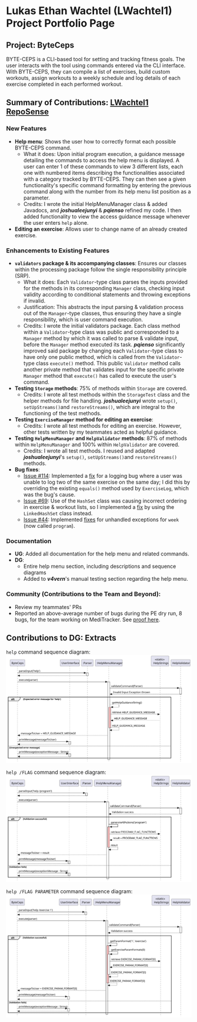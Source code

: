 # Lukas Ethan Wachtel (LWachtel1) Project Portfolio Page

## Project: ByteCeps
BYTE-CEPS is a CLI-based tool for setting and tracking fitness goals. 
The user interacts with the tool using commands entered via the CLI interface. With BYTE-CEPS, they can compile a list of exercises, build custom workouts, assign workouts to a weekly schedule and log details of each exercise completed in each performed workout. 

## Summary of Contributions: [LWachtel1 RepoSense](https://nus-cs2113-ay2324s2.github.io/tp-dashboard/?search=lwachtel1&breakdown=true)

### New Features
+ **Help menu**:  Shows the user how to correctly format each possible BYTE-CEPS command.
    + What it does: Upon initial program execution, a guidance message detailing the commands to access the help menu is displayed. A user can enter 1 of these commands to view 3 different lists, each one with numbered items describing the functionalities associated with a category tracked by BYTE-CEPS. They can then see a given functionality's specific command formatting by entering the previous command along with the number from its help menu list position as a parameter.
    + Credits: I wrote the initial HelpMenuManager class & added Javadocs, and **_joshualeejunyi_** & **_pqienso_** refined my code. I then added functionality to view the access guidance message whenever the user enters `help` alone.
+ **Editing an exercise**: Allows user to change name of an already created exercise.

### Enhancements to Existing Features 
+ **`validators` package & its accompanying classes**: Ensures our classes within the processing package follow the single responsibility principle (SRP).
     + What it does: Each `Validator`-type class parses the inputs provided for the methods in its corresponding `Manager` class, checking input validity according to conditional statements and throwing exceptions if invalid.
     + Justification: This abstracts the input parsing & validation process out of the `Manager`-type classes, thus ensuring they have a single responsibility, which is user command execution.
     + Credits: I wrote the initial validators package. Each class method within a `Validator`-type class was public and corresponded to a `Manager` method by which it was called to parse & validate input, before the `Manager` method executed its task.
      **_pqienso_** significantly improved said package by changing each `Validator`-type class to have only one public method, which is  called from the `Validator`-type class `execute()` method. This public `Validator` method calls another private method that validates input for the specific private `Manager` method that `execute()` has called to execute the user's command. 
+ **Testing `Storage` methods**: 75% of methods within `Storage` are covered.
    + Credits: I wrote all test methods within the `StorageTest` class and the helper methods for file handling. **_joshualeejunyi_** wrote `setup()`, `setUpStreams()`and `restoreStreams()`, which are integral to the functioning of the test methods.
+ **Testing `ExerciseManager` method for editing an exercise**: 
  + Credits: I wrote all test methods for editing an exercise. However, other tests written by my teammates acted as helpful guidance.
+ **Testing `HelpMenuManager` and `HelpValidator` methods**: 87% of methods within `HelpMenuManager` and 100% within `HelpValidator` are covered.
  + Credits: I wrote all test methods. I reused and adapted **_joshualeejunyi_**'s `setup()`, `setUpStreams()`and `restoreStreams()` methods.
+ **Bug fixes**:
    + [Issue #114](https://github.com/AY2324S2-CS2113-F14-3/tp/issues/114): Implemented a [fix](https://github.com/AY2324S2-CS2113-F14-3/tp/pull/139) for a logging bug where a user was unable to log two of the same exercise on the same day; I did this by overriding the existing `equals()` method used by `ExerciseLog`, which was the bug's cause. 
    + [Issue #69](https://github.com/AY2324S2-CS2113-F14-3/tp/issues/69): Use of the `HashSet` class was causing incorrect ordering in exercise & workout lists, so I implemented a [fix](https://github.com/AY2324S2-CS2113-F14-3/tp/pull/92) by using the `LinkedHashSet` class instead.
    + [Issue #44](https://github.com/AY2324S2-CS2113-F14-3/tp/issues/44): Implemented [fixes](https://github.com/AY2324S2-CS2113-F14-3/tp/pull/49) for unhandled exceptions for `week` (now called `program`).

### Documentation
+ **UG**: Added all documentation for the help menu and related commands.
+ **DG**:
    + Entire help menu section, including descriptions and sequence diagrams
    + Added to **_v4vern_**'s manual testing section regarding the help menu.

### Community (Contributions to the Team and Beyond):
+ Review my teammates' PRs
+ Reported an above-average number of bugs during the PE dry run, 8 bugs, for the team working on MediTracker. See [proof here](https://github.com/LWachtel1/ped/tree/main/files).

<div style="page-break-after: always;"></div>

## Contributions to DG: Extracts
`help` command sequence diagram:\
![](../diagrams/helpGuidanceMessage.svg)

`help /FLAG` command sequence diagram:\
![](../diagrams/helpMenuWholeMenu.svg)

`help /FLAG PARAMETER` command sequence diagram:\
![](../diagrams/helpMenuCommandFormat.svg)
